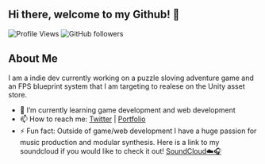 ## Hi there, welcome to my Github! 👋

![Profile Views](https://komarev.com/ghpvc/?username=ArmisDev&color=green)
![GitHub followers](https://img.shields.io/github/followers/ArmisDev?label=Follow&style=social)

## About Me
I am a indie dev currently working on a puzzle sloving adventure game and an FPS blueprint system that I am targeting to realese on the Unity asset store.
- 🌱 I’m currently learning game development and web development
- 📫 How to reach me: [Twitter](https://x.com/ItzArmis) | [Portfolio](https://www.armisdev.com/)
- ⚡ Fun fact: Outside of game/web development I have a huge passion for music production and modular synthesis. Here is a link to my soundcloud if you would like to check it out! [SoundCloud☁️🎧](https://soundcloud.com/armisofficial)
